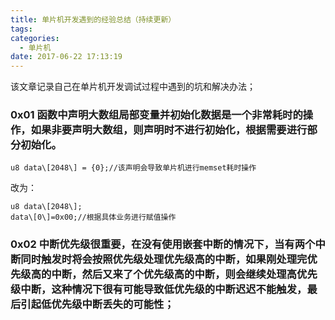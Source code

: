 ```yaml
---
title: 单片机开发遇到的经验总结（持续更新）
tags:
categories:
  - 单片机
date: 2017-06-22 17:13:19
---
```


该文章记录自己在单片机开发调试过程中遇到的坑和解决办法；

### 0x01 函数中声明大数组局部变量并初始化数据是一个非常耗时的操作，如果非要声明大数组，则声明时不进行初始化，根据需要进行部分初始化。

```
u8 data\[2048\] = {0};//该声明会导致单片机进行memset耗时操作
```

改为： 

```
u8 data\[2048\]; 
data\[0\]=0x00;//根据具体业务进行赋值操作  
```

### 0x02 中断优先级很重要，在没有使用嵌套中断的情况下，当有两个中断同时触发时将会按照优先级处理优先级高的中断，如果刚处理完优先级高的中断，然后又来了个优先级高的中断，则会继续处理高优先级中断，这种情况下很有可能导致低优先级的中断迟迟不能触发，最后引起低优先级中断丢失的可能性；

